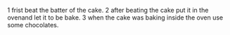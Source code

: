 1 frist beat the batter of the cake.
2 after beating the cake put it in the ovenand let it to be bake.
3 when the cake was baking inside the oven use some chocolates.